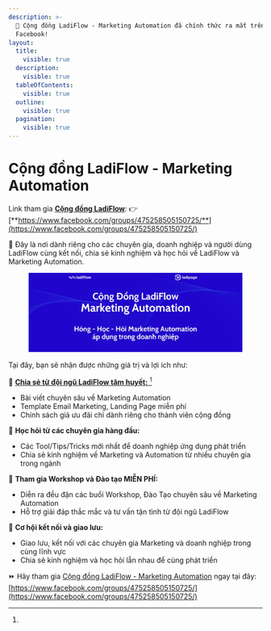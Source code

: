 ```yaml
---
description: >-
  🌟 Cộng đồng LadiFlow - Marketing Automation đã chính thức ra mắt trên
  Facebook!
layout:
  title:
    visible: true
  description:
    visible: true
  tableOfContents:
    visible: true
  outline:
    visible: true
  pagination:
    visible: true
---
```


# Cộng đồng LadiFlow - Marketing Automation

Link tham gia [**Cộng đồng LadiFlow**](https://www.facebook.com/groups/475258505150725/): 👉 [**https://www.facebook.com/groups/475258505150725/**](https://www.facebook.com/groups/475258505150725/)

🤝 Đây là nơi dành riêng cho các chuyên gia, doanh nghiệp và người dùng LadiFlow cùng kết nối, chia sẻ kinh nghiệm và học hỏi về LadiFlow và Marketing Automation.&#x20;

<figure><img src=".gitbook/assets/451519363_1695703204530216_1180928356683898203_n.jpg" alt="cong-dong-ladiflow" width="563"><figcaption></figcaption></figure>

Tại đây, bạn sẽ nhận được những giá trị và lợi ích như:&#x20;

📝 [**Chia sẻ từ đội ngũ LadiFlow tâm huyết:** ](#user-content-fn-1)[^1]

* Bài viết chuyên sâu về Marketing Automation&#x20;
* Template Email Marketing, Landing Page miễn phí&#x20;
* Chính sách giá ưu đãi chỉ dành riêng cho thành viên cộng đồng&#x20;

👑 **Học hỏi từ các chuyên gia hàng đầu:** &#x20;

* Các Tool/Tips/Tricks mới nhất để doanh nghiệp ứng dụng phát triển&#x20;
* Chia sẻ kinh nghiệm về Marketing và Automation từ nhiều chuyên gia trong ngành&#x20;

🎫 **Tham gia Workshop và Đào tạo MIỄN PHÍ:**

* Diễn ra đều đặn các buổi Workshop, Đào Tạo chuyên sâu về Marketing Automation&#x20;
* Hỗ trợ giải đáp thắc mắc và tư vấn tận tình từ đội ngũ LadiFlow&#x20;

👐 **Cơ hội kết nối và giao lưu:**&#x20;

* Giao lưu, kết nối với các chuyên gia Marketing và doanh nghiệp trong cùng lĩnh vực&#x20;
* Chia sẻ kinh nghiệm và học hỏi lẫn nhau để cùng phát triển

⏩ Hãy tham gia [Cộng đồng LadiFlow - Marketing Automation](https://www.facebook.com/groups/475258505150725/) ngay tại đây:  [https://www.facebook.com/groups/475258505150725/](https://www.facebook.com/groups/475258505150725/)

[^1]: 
